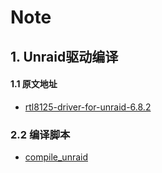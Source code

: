 # Note



## 1. Unraid驱动编译

#### 1.1 原文地址

- [rtl8125-driver-for-unraid-6.8.2](https://github.com/fanhuanji/rtl8125-driver-for-unraid-6.8.2/blob/main/compile_drivers.md)



### 2.2 编译脚本

-  [compile_unraid](./shell/compile_unraid) 

